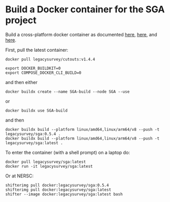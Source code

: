 Build a Docker container for the SGA project
============================================

Build a cross-platform docker container as documented [here](https://www.docker.com/blog/faster-multi-platform-builds-dockerfile-cross-compilation-guide), [here](https://blog.jaimyn.dev/how-to-build-multi-architecture-docker-images-on-an-m1-mac/), and [here](https://docs.nersc.gov/development/shifter/how-to-use/).

First, pull the latest container:
```
docker pull legacysurvey/cutouts:v1.4.4

export DOCKER_BUILDKIT=0
export COMPOSE_DOCKER_CLI_BUILD=0
```
and then either
```
docker buildx create --name SGA-build --node SGA --use
```
or
```
docker buildx use SGA-build
```
and then

```
docker buildx build --platform linux/amd64,linux/arm64/v8 --push -t legacysurvey/sga:0.5.4 .
docker buildx build --platform linux/amd64,linux/arm64/v8 --push -t legacysurvey/sga:latest .
```

To enter the container (with a shell prompt) on a laptop do:
```
docker pull legacysurvey/sga:latest
docker run -it legacysurvey/sga:latest
```

Or at NERSC:
```
shifterimg pull docker:legacysurvey/sga:0.5.4
shifterimg pull docker:legacysurvey/sga:latest
shifter --image docker:legacysurvey/sga:latest bash
```
